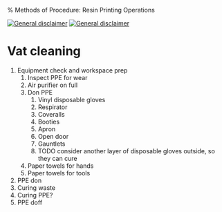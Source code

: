 % Methods of Procedure: Resin Printing Operations

[![General disclaimer](https://img.shields.io/badge/disclaimer-general-brightgreen.svg)](/advice/disclaimers#general)
[![General disclaimer](https://img.shields.io/badge/disclaimer-hazmat-red.svg)](/advice/disclaimers#hazmat)

# Vat cleaning

1. Equipment check and workspace prep
	1. Inspect PPE for wear
	3. Air purifier on full
	4. Don PPE
		1. Vinyl disposable gloves
		2. Respirator
		4. Coveralls
		5. Booties
		6. Apron
		7. Open door
		8. Gauntlets
		9. TODO consider another layer of disposable gloves outside, so they can cure
	5. Paper towels for hands
	6. Paper towels for tools
3. PPE don
4. Curing waste
5. Curing PPE?
6. PPE doff